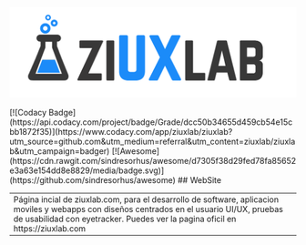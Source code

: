 <p align="center"><img src="public/assets/img/logo-negro.png" width="600" alt="logotipo ziuxlab" /></p>
[![Codacy Badge](https://api.codacy.com/project/badge/Grade/dcc50b34655d459cb54e15cbb1872f35)](https://www.codacy.com/app/ziuxlab/ziuxlab?utm_source=github.com&utm_medium=referral&utm_content=ziuxlab/ziuxlab&utm_campaign=badger)
[![Awesome](https://cdn.rawgit.com/sindresorhus/awesome/d7305f38d29fed78fa85652e3a63e154dd8e8829/media/badge.svg)](https://github.com/sindresorhus/awesome)
## WebSite

<table>
<tr>
<td>
  Página incial de ziuxlab.com, para el desarrollo de software, aplicacion moviles y webapps con diseños centrados en el usuario UI/UX,
  pruebas de usabilidad con eyetracker.
   Puedes ver la pagina oficil en   https://ziuxlab.com
</td>
</tr>
</table>

